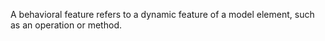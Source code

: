 A behavioral feature refers to a dynamic feature of a model element, such as an operation or method.